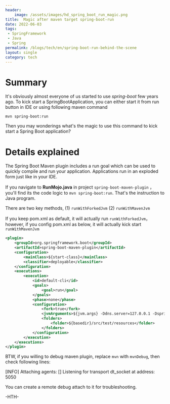 ```yaml
---
header:
    image: /assets/images/hd_spring_boot_run_magic.png
title:  Magic after maven target spring-boot-run
date: 2022-06-03
tags:
 - SpringFramework
 - Java
 - Spring
permalink: /blogs/tech/en/spring-boot-run-behind-the-scene
layout: single
category: tech
---
```


# Summary
It's obviously almost everyone of us started to use *spring-boot* few years ago. To kick start a SpringBootApplication, you can either start it from run button in IDE or using following maven command

```
mvn spring-boot:run
```

Then you may wonderings what's the magic to use this command to kick start a Spring Boot application?

# Details explained

The Spring Boot Maven plugin includes a run goal which can be used to quickly compile and run your application. Applications run in an exploded form just like in your IDE.

If you navigate to **RunMojo.java** in project `spring-boot-maven-plugin` ，you'll find its the code logic to `mvn spring-boot:run`. That's the instruction to Java program. 

There are two key methods,
(1) `runWithForkedJvm`
(2) `runWithMavenJvm`

If you keep pom.xml as default, it will actually run `runWithForkedJvm`，however, if you config pom.xml as below, it will actually kick start `runWithMavenJvm`

```xml
<plugin>
    <groupId>org.springframework.boot</groupId>
    <artifactId>spring-boot-maven-plugin</artifactId>
    <configuration>
        <mainClass>${start-class}</mainClass>
        <classifier>deployable</classifier>
    </configuration>
    <executions>
        <execution>
            <id>default-cli</id>
            <goals>
                <goal>run</goal>
            </goals>
            <phase>none</phase>
            <configuration>
                <fork>true</fork>
                <jvmArguments>${jvm.args} -Ddns.server=127.0.0.1 -Dspring.profiles.active=local</jvmArguments>
                <folders>
                    <folder>${basedir}/src/test/resources</folder>
                </folders>
            </configuration>
        </execution>
    </executions>
</plugin>
```

BTW, if you willing to debug maven plugin, replace `mvn`  with `mvnDebug`, then check following lines:

[INFO] Attaching agents: []
Listening for transport dt_socket at address: 5050

You can create a remote debug attach to it for troubleshooting. 

-HTH-
